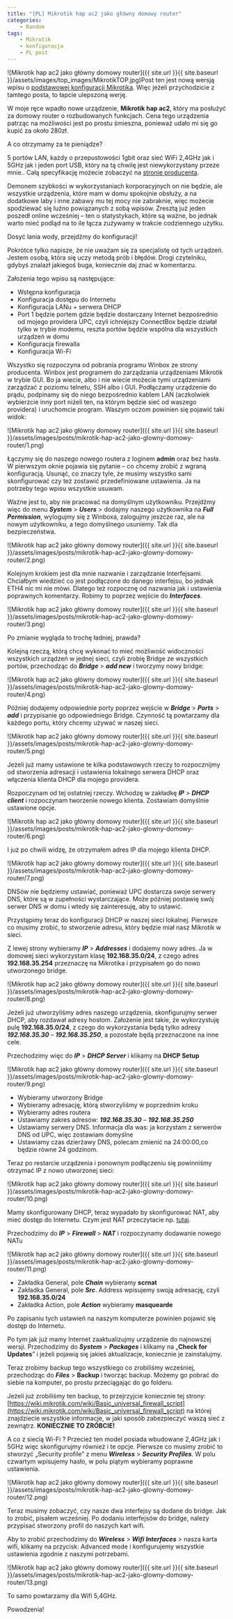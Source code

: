 ```yaml
---
title: "[PL] Mikrotik hap ac2 jako główny domowy router"
categories:
    - Random
tags:
    - Mikrotik
    - konfiguracja
    - PL post
---
```

![Mikrotik hap ac2 jako główny domowy router]({{ site.url }}{{ site.baseurl }}/assets/images/top_images/MikrotikTOP.jpg)Post ten jest nową wersją wpisu o [podstawowej konfiguracji Mikrotika](https://piesik.me/2017/05/14/podstawowa-konfiguracja-mikrotika/). Więc jeżeli przychodzicie z tamtego posta, to łapcie ulepszoną werję.

W moje ręce wpadło nowe urządzenie, **Mikrotik hap ac2**, który ma posłużyć za domowy router o rozbudowanych funkcjach. Cena tego urządzenia patrząc na możliwości jest po prostu śmieszna, ponieważ udało mi się go kupić za około 280zł.

A co otrzymamy za te pieniądze?

5 portów LAN, każdy o przepustowości 1gbit oraz sieć WiFi 2,4GHz jak i 5GHz jak i jeden port USB, który na tą chwilę jest niewykorzystany przeze mnie.. Całą specyfikację możecie zobaczyć na [stronie producenta](https://mikrotik.com/product/hap_ac2).

Demonem szybkości w wykorzystaniach korporacyjnych on nie będzie, ale wszystkie urządzenia, które mam w domu spokojnie obsłuży, a na dodatkowe laby i inne zabawy mu tej mocy nie zabraknie, więc możecie spodziewać się luźno powiązanych z sobą wpisów. Zresztą już jeden poszedł online wcześniej – ten o statystykach, które są ważne, bo jednak warto mieć podląd na to ile łącza zużywamy w trakcie codziennego użytku.

Dosyć lania wody, przejdźmy do konfiguracji!

Pokrótce tylko napisze, że nie uważam się za specjalistę od tych urządzeń. Jestem osobą, która się uczy metodą prób i błędów. Drogi czytelniku, gdybyś znalazł jakiegoś buga, koniecznie daj znać w komentarzu.

Założenia tego wpisu są następujące:

- Wstępna konfiguracja
- Konfiguracja dostępu do Internetu
- Konfiguracja LANu + serwera DHCP
- Port 1 będzie portem gdzie będzie dostarczany Internet bezpośrednio od mojego providera UPC, czyli ichniejszy ConnectBox będzie działał tylko w trybie modemu, reszta portów będzie wspólna dla wszystkich urządzeń w domu
- Konfiguracja firewalla
- Konfiguracja Wi-Fi

Wszystko się rozpoczyna od pobrania programu Winbox ze strony producenta. Winbox jest programem do zarządzania urządzeniami Mikrotik w trybie GUI. Bo ja wiecie, albo i nie wiecie możecie tymi urządzeniami zarządzać z poziomu telnetu, SSH albo i GUI. Podłączamy urządzenie do prądu, podpinamy się do niego bezpośrednio kablem LAN (aczkolwiek wybierzcie inny port niżeli ten, na którym będzie sieć od waszego providera) i uruchomcie program. Waszym oczom powinien się pojawić taki widok:

![Mikrotik hap ac2 jako główny domowy router]({{ site.url }}{{ site.baseurl }}/assets/images/posts/mikrotik-hap-ac2-jako-glowny-domowy-router/1.png)

Łączymy się do naszego nowego routera z loginem **admin** oraz bez hasła. W pierwszym oknie pojawia się pytanie – co chcemy zrobić z wgraną konfiguracją. Usunąć, co znaczy tyle, że musimy wszystko sami skonfigurować czy też zostawić przedefiniowane ustawienia. Ja na potrzeby tego wpisu wszystkie usuwam.

Ważne jest to, aby nie pracować na domyślnym użytkowniku. Przejdźmy więc do menu ***System*** > ***Users*** > dodajmy naszego użytkownika na ***Full Permission***, wylogujmy się z Winboxa, zalogujmy jeszcze raz, ale na nowym użytkowniku, a tego domyślnego usuniemy. Tak dla bezpieczeństwa.

![Mikrotik hap ac2 jako główny domowy router]({{ site.url }}{{ site.baseurl }}/assets/images/posts/mikrotik-hap-ac2-jako-glowny-domowy-router/2.png)

Kolejnym krokiem jest dla mnie nazwanie i zarządzanie Interfejsami. Chciałbym wiedzieć co jest podłączone do danego interfejsu, bo jednak ETH4 nic mi nie mówi. Dlatego też rozpocznę od nazwania jak i ustawienia poprawnych komentarzy. Robimy to poprzez wejście do ***Interfaces***.

![Mikrotik hap ac2 jako główny domowy router]({{ site.url }}{{ site.baseurl }}/assets/images/posts/mikrotik-hap-ac2-jako-glowny-domowy-router/3.png)

Po zmianie wygląda to trochę ładniej, prawda?

Kolejną rzeczą, którą chcę wykonać to mieć możliwość widoczności wszystkich urządzeń w jednej sieci, czyli zrobię Bridge ze wszystkich portów, przechodząc do ***Bridge*** > ***add new*** i tworzymy nowy bridge:

![Mikrotik hap ac2 jako główny domowy router]({{ site.url }}{{ site.baseurl }}/assets/images/posts/mikrotik-hap-ac2-jako-glowny-domowy-router/4.png)

Później dodajemy odpowiednie porty poprzez wejście w ***Bridge*** > ***Ports*** > ***add*** i przypisanie go odpowiedniego Bridge. Czynność tą powtarzamy dla każdego portu, który chcemy używać w naszej sieci.

![Mikrotik hap ac2 jako główny domowy router]({{ site.url }}{{ site.baseurl }}/assets/images/posts/mikrotik-hap-ac2-jako-glowny-domowy-router/5.png)

Jeżeli już mamy ustawione te kilka podstawowych rzeczy to rozpocznijmy od stworzenia adresacji i ustawienia lokalnego serwera DHCP oraz włączenia klienta DHCP dla mojego providera.

Rozpoczynam od tej ostatniej rzeczy. Wchodzę w zakładkę ***IP*** > ***DHCP client*** i rozpoczynam tworzenie nowego klienta. Zostawiam domyślnie ustawione opcje.

![Mikrotik hap ac2 jako główny domowy router]({{ site.url }}{{ site.baseurl }}/assets/images/posts/mikrotik-hap-ac2-jako-glowny-domowy-router/6.png)

I już po chwili widzę, że otrzymałem adres IP dla mojego klienta DHCP.

![Mikrotik hap ac2 jako główny domowy router]({{ site.url }}{{ site.baseurl }}/assets/images/posts/mikrotik-hap-ac2-jako-glowny-domowy-router/7.png)

DNSów nie będziemy ustawiać, ponieważ UPC dostarcza swoje serwery DNS, które są w zupełności wystarczające. Może później postawię swój serwer DNS w domu i wtedy się zainteresuję, aby to ustawić.

Przystąpimy teraz do konfiguracji DHCP w naszej sieci lokalnej. Pierwsze co musimy zrobić, to stworzenie adresu, który będzie miał nasz Mikrotik w sieci.

Z lewej strony wybieramy ***IP*** > ***Addresses*** i dodajemy nowy adres. Ja w domowej sieci wykorzystam klasę **192.168.35.0/24**, z czego adres **192.168.35.254** przeznaczę na Mikrotika i przypisałem go do nowo utworzonego bridge.

![Mikrotik hap ac2 jako główny domowy router]({{ site.url }}{{ site.baseurl }}/assets/images/posts/mikrotik-hap-ac2-jako-glowny-domowy-router/8.png)

Jeżeli już utworzyliśmy adres naszego urządzenia, skonfigurujmy serwer DHCP, aby rozdawał adresy hostom. Założenie jest takie, że wykorzystuję pulę **192.168.35.0/24**, z czego do wykorzystania będą tylko adresy ***192.168.35.30*** – ***192.168.35.250***, a pozostałe będą przeznaczone na inne cele.

Przechodzimy więc do ***IP*** > ***DHCP Server*** i klikamy na **DHCP Setup**

![Mikrotik hap ac2 jako główny domowy router]({{ site.url }}{{ site.baseurl }}/assets/images/posts/mikrotik-hap-ac2-jako-glowny-domowy-router/9.png)

- Wybieramy utworzony Bridge
- Wybieramy adresację, którą stworzyliśmy w poprzednim kroku
- Wybieramy adres routera
- Ustawiamy zakres adresów: ***192.168.35.30*** – ***192.168.35.250***
- Ustawiamy serwery DNS. Informacja dla was: ja korzystam z serwerów DNS od UPC, więc zostawiam domyślne
- Ustawiamy czas dzierżawy DNS, polecam zmienić na 24:00:00,co będzie równe 24 godzinom.

Teraz po restarcie urządzenia i ponownym podłączeniu się powinniśmy otrzymać IP z nowo utworzonej sieci:

![Mikrotik hap ac2 jako główny domowy router]({{ site.url }}{{ site.baseurl }}/assets/images/posts/mikrotik-hap-ac2-jako-glowny-domowy-router/10.png)

Mamy skonfigurowany DHCP, teraz wypadało by skonfigurować NAT, aby mieć dostęp do Internetu. Czym jest NAT przeczytacie np. [tutaj](https://pl.wikipedia.org/wiki/Network_Address_Translation).

Przechodzimy do ***IP*** > ***Firewall*** > ***NAT*** i rozpoczynamy dodawanie nowego NATu

![Mikrotik hap ac2 jako główny domowy router]({{ site.url }}{{ site.baseurl }}/assets/images/posts/mikrotik-hap-ac2-jako-glowny-domowy-router/11.png)

- Zakładka General, pole ***Chain*** wybieramy **scrnat**
- Zakładka General, pole ***Src***. Address wpisujemy swoją adresację, czyli **192.168.35.0/24**
- Zakładka Action, pole ***Action*** wybieramy **masquearde**

Po zapisaniu tych ustawień na naszym komputerze powinien pojawić się dostęp do Internetu.

Po tym jak już mamy Internet zaaktualizujmy urządzenie do najnowszej wersji. Przechodzimy do ***System*** > ***Packages*** i klikamy na „**Check for Updates**” i jeżeli pojawią się jakieś aktualizacje, koniecznie je zainstalujmy.

Teraz zrobimy backup tego wszystkiego co zrobiliśmy wcześniej, przechodząc do ***Files*** > ****Backup**** i tworząc backup. Możemy go pobrać do siebie na komputer, po prostu przeciągając do go folderu.

Jeżeli już zrobiliśmy ten backup, to przejrzyjcie koniecznie tej strony: [https://wiki.mikrotik.com/wiki/Basic_universal_firewall_script](https://wiki.mikrotik.com/wiki/Basic_universal_firewall_script) na której znajdziecie wszystkie informacje, w jaki sposób zabezpieczyć waszą sieć z zewnątrz. **KONIECZNIE TO ZRÓBCIE!**

A co z siecią Wi-Fi ? Przecież ten model posiada wbudowane 2,4GHz jak i 5GHz więc skonfigurujmy również i te opcje. Pierwsze co musimy zrobić to stworzyć „Security profile” z menu ***Wireless*** > ***Security Profiles***. W polu czwartym wpisujemy hasło, w polu piątym wybieramy poprawne ustawienia.

![Mikrotik hap ac2 jako główny domowy router]({{ site.url }}{{ site.baseurl }}/assets/images/posts/mikrotik-hap-ac2-jako-glowny-domowy-router/12.png)

Teraz musimy zobaczyć, czy nasze dwa interfejsy są dodane do bridge. Jak to zrobić, pisałem wcześniej. Po dodaniu interfejsów do bridge, nalezy przypisać stworzony profil do naszych kart wifi.

Aby to zrobić przechodzimy do ***Wireless*** > ***Wifi Interfaces*** > nasza karta wifi, klikamy na przycisk: Advanced mode i konfigurujemy wszystkie ustawienia zgodnie z naszymi potrzebami.

![Mikrotik hap ac2 jako główny domowy router]({{ site.url }}{{ site.baseurl }}/assets/images/posts/mikrotik-hap-ac2-jako-glowny-domowy-router/13.png)

To samo powtarzamy dla Wifi 5,4GHz.

Powodzenia!
